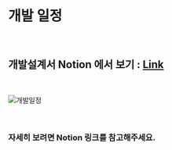 # 개발 일정

<br>

## 개발설계서 Notion 에서 보기 : [Link](https://western-tin-33b.notion.site/fb2e85a120f54cb1a416bb150a911a15?v=02ec09305f4845d8b309d5c5c4395658)

<br>

![개발일정](https://user-images.githubusercontent.com/76838814/219390295-c1001f36-ad18-465b-b687-0626228e815c.png)


<br>

### 자세히 보려면 Notion 링크를 참고해주세요.
